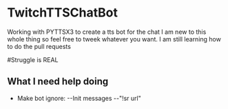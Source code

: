 # TwitchTTSChatBot
Working with PYTTSX3 to create a tts bot for the chat
I am new to this whole thing so feel free to tweek whatever
you want.  I am still learning how to do the pull requests

#Struggle is REAL
## What I need help doing
- Make bot ignore: 
  --Init messages
  --"!sr url"
